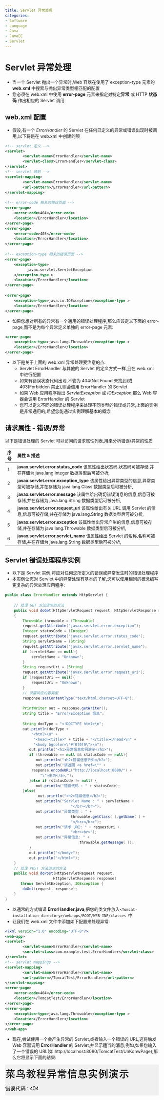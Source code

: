 ```yaml
---
title: Servlet 异常处理
categories:
- Software
- Language
- Java
- JavaEE
- Servlet
---
```

# Servlet 异常处理

- 当一个 Servlet 抛出一个异常时,Web 容器在使用了 exception-type 元素的 **web.xml** 中搜索与抛出异常类型相匹配的配置
- 您必须在 web.xml 中使用 **error-page** 元素来指定对特定**异常** 或 HTTP **状态码** 作出相应的 Servlet 调用

## web.xml 配置

- 假设,有一个 *ErrorHandler* 的 Servlet 在任何已定义的异常或错误出现时被调用,以下将是在 web.xml 中创建的项

```xml
<!-- servlet 定义 -->
<servlet>
        <servlet-name>ErrorHandler</servlet-name>
        <servlet-class>ErrorHandler</servlet-class>
</servlet>
<!-- servlet 映射 -->
<servlet-mapping>
        <servlet-name>ErrorHandler</servlet-name>
        <url-pattern>/ErrorHandler</url-pattern>
</servlet-mapping>

<!-- error-code 相关的错误页面 -->
<error-page>
    <error-code>404</error-code>
    <location>/ErrorHandler</location>
</error-page>
<error-page>
    <error-code>403</error-code>
    <location>/ErrorHandler</location>
</error-page>

<!-- exception-type 相关的错误页面 -->
<error-page>
    <exception-type>
          javax.servlet.ServletException
    </exception-type >
    <location>/ErrorHandler</location>
</error-page>

<error-page>
    <exception-type>java.io.IOException</exception-type >
    <location>/ErrorHandler</location>
</error-page>
```

- 如果您想对所有的异常有一个通用的错误处理程序,那么应该定义下面的 error-page,而不是为每个异常定义单独的 error-page 元素:

```xml
<error-page>
    <exception-type>java.lang.Throwable</exception-type >
    <location>/ErrorHandler</location>
</error-page>
```

- 以下是关于上面的 web.xml 异常处理要注意的点:
    - Servlet ErrorHandler 与其他的 Servlet 的定义方式一样,且在 web.xml 中进行配置
    - 如果有错误状态代码出现,不管为 404(Not Found 未找到)或 403(Forbidden 禁止),则会调用 ErrorHandler 的 Servlet
    - 如果 Web 应用程序抛出 *ServletException* 或 *IOException*,那么 Web 容器会调用 ErrorHandler 的 Servlet
    - 您可以定义不同的错误处理程序来处理不同类型的错误或异常,上面的实例是非常通用的,希望您能通过实例理解基本的概念

## 请求属性 - 错误/异常

以下是错误处理的 Servlet 可以访问的请求属性列表,用来分析错误/异常的性质

| 序号 | 属性 & 描述                                                  |
| :--- | :----------------------------------------------------------- |
| 1    | **javax.servlet.error.status_code** 该属性给出状态码,状态码可被存储,并在存储为 java.lang.Integer 数据类型后可被分析, |
| 2    | **javax.servlet.error.exception_type** 该属性给出异常类型的信息,异常类型可被存储,并在存储为 java.lang.Class 数据类型后可被分析, |
| 3    | **javax.servlet.error.message** 该属性给出确切错误消息的信息,信息可被存储,并在存储为 java.lang.String 数据类型后可被分析, |
| 4    | **javax.servlet.error.request_uri** 该属性给出有关 URL 调用 Servlet 的信息,信息可被存储,并在存储为 java.lang.String 数据类型后可被分析, |
| 5    | **javax.servlet.error.exception** 该属性给出异常产生的信息,信息可被存储,并在存储为 java.lang.Throwable 数据类型后可被分析, |
| 6    | **javax.servlet.error.servlet_name** 该属性给出 Servlet 的名称,名称可被存储,并在存储为 java.lang.String 数据类型后可被分析, |

## Servlet 错误处理程序实例

- 以下是 Servlet 实例,将应对任何您所定义的错误或异常发生时的错误处理程序
- 本实例让您对 Servlet 中的异常处理有基本的了解,您可以使用相同的概念编写更复杂的异常处理应用程序:

```java
public class ErrorHandler extends HttpServlet {

    // 处理 GET 方法请求的方法
    public void doGet(HttpServletRequest request, HttpServletResponse response) throws ServletException, IOException
    {
        Throwable throwable = (Throwable)
        request.getAttribute("javax.servlet.error.exception");
        Integer statusCode = (Integer)
        request.getAttribute("javax.servlet.error.status_code");
        String servletName = (String)
        request.getAttribute("javax.servlet.error.servlet_name");
        if (servletName == null){
            servletName = "Unknown";
        }
        String requestUri = (String)
        request.getAttribute("javax.servlet.error.request_uri");
        if (requestUri == null){
            requestUri = "Unknown";
        }
        // 设置响应内容类型
        response.setContentType("text/html;charset=UTF-8");

        PrintWriter out = response.getWriter();
        String title = "Error/Exception 信息";

        String docType = "<!DOCTYPE html>\n";
        out.println(docType +
            "<html>\n" +
             "<head><title>" + title + "</title></head>\n" +
             "<body bgcolor=\"#f0f0f0\">\n");
           out.println("<h1>异常信息实例演示</h1>");
           if (throwable == null && statusCode == null){
              out.println("<h2>错误信息丢失</h2>");
              out.println("请返回 <a href=\"" +
            response.encodeURL("http://localhost:8080/") +
                "\">主页</a>,");
           }else if (statusCode != null) {
              out.println("错误代码 : " + statusCode);
        }else{
               out.println("<h2>错误信息</h2>");
              out.println("Servlet Name : " + servletName +
                              "</br></br>");
              out.println("异常类型 : " +
                              throwable.getClass( ).getName( ) +
                              "</br></br>");
              out.println("请求 URI: " + requestUri +
                              "<br><br>");
              out.println("异常信息: " +
                                  throwable.getMessage( ));
           }
           out.println("</body>");
           out.println("</html>");
    }
    // 处理 POST 方法请求的方法
    public void doPost(HttpServletRequest request,
                      HttpServletResponse response)
       throws ServletException, IOException {
        doGet(request, response);
    }
}
```

- 以通常的方式编译 **ErrorHandler.java**,把您的类文件放入`<Tomcat-installation-directory>/webapps/ROOT/WEB-INF/classes `中
- 让我们在 web.xml 文件中添加如下配置来处理异常:

```xml
<?xml version="1.0" encoding="UTF-8"?>
<web-app>
<servlet>
        <servlet-name>ErrorHandler</servlet-name>
        <servlet-class>com.example.test.ErrorHandler</servlet-class>
</servlet>
<!-- servlet mappings -->
<servlet-mapping>
        <servlet-name>ErrorHandler</servlet-name>
        <url-pattern>/TomcatTest/ErrorHandler</url-pattern>
</servlet-mapping>
<error-page>
    <error-code>404</error-code>
    <location>/TomcatTest/ErrorHandler</location>
</error-page>
<error-page>
    <exception-type>java.lang.Throwable</exception-type >
    <location>/ErrorHandler</location>
</error-page>
</web-app>
```

- 现在,尝试使用一个会产生异常的 Servlet,或者输入一个错误的 URL,这将触发 Web 容器调用 **ErrorHandler** 的 Servlet,并显示适当的消息,例如,如果您输入了一个错误的 URL(如:http://localhost:8080/TomcatTest/UnKonwPage),那么它将显示下面的结果:

![](https://raw.githubusercontent.com/LuShan123888/Files/main/Pictures/2020-12-10-2020-11-06-2D17F23F-86D0-43A4-88DF-75617B708B4B.jpg)